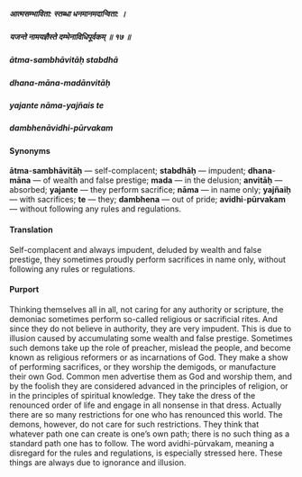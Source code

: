##### आत्मसम्भाविता: स्तब्धा धनमानमदान्विता: ।
##### यजन्ते नामयज्ञैस्ते दम्भेनाविधिपूर्वकम् ॥ १७ ॥

##### ātma-sambhāvitāḥ stabdhā
##### dhana-māna-madānvitāḥ
##### yajante nāma-yajñais te
##### dambhenāvidhi-pūrvakam

#### Synonyms

**ātma**-**sambhāvitāḥ** — self-complacent; **stabdhāḥ** — impudent; **dhana**-**māna** — of wealth and false prestige; **mada** — in the delusion; **anvitāḥ** — absorbed; **yajante** — they perform sacrifice; **nāma** — in name only; **yajñaiḥ** — with sacrifices; **te** — they; **dambhena** — out of pride; **avidhi**-**pūrvakam** — without following any rules and regulations.

#### Translation

Self-complacent and always impudent, deluded by wealth and false prestige, they sometimes proudly perform sacrifices in name only, without following any rules or regulations.

#### Purport

Thinking themselves all in all, not caring for any authority or scripture, the demoniac sometimes perform so-called religious or sacrificial rites. And since they do not believe in authority, they are very impudent. This is due to illusion caused by accumulating some wealth and false prestige. Sometimes such demons take up the role of preacher, mislead the people, and become known as religious reformers or as incarnations of God. They make a show of performing sacrifices, or they worship the demigods, or manufacture their own God. Common men advertise them as God and worship them, and by the foolish they are considered advanced in the principles of religion, or in the principles of spiritual knowledge. They take the dress of the renounced order of life and engage in all nonsense in that dress. Actually there are so many restrictions for one who has renounced this world. The demons, however, do not care for such restrictions. They think that whatever path one can create is one’s own path; there is no such thing as a standard path one has to follow. The word avidhi-pūrvakam, meaning a disregard for the rules and regulations, is especially stressed here. These things are always due to ignorance and illusion.